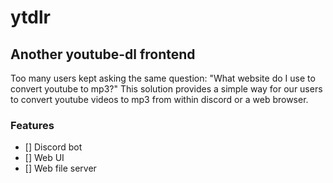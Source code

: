 # ytdlr
## Another youtube-dl frontend

Too many users kept asking the same question: "What website do I use to convert youtube to mp3?"
This solution provides a simple way for our users to convert youtube videos to mp3 from within discord
or a web browser.

### Features
- [] Discord bot
- [] Web UI
- [] Web file server
